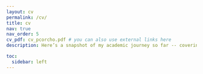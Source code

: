 ```yaml
---
layout: cv
permalink: /cv/
title: cv
nav: true
nav_order: 5
cv_pdf: cv_pcorcho.pdf # you can also use external links here
description: Here’s a snapshot of my academic journey so far -- covering my research activities, collaborations, and technical contributions to astrophysics (the top-right icon provides the full pdf version).

toc:
  sidebar: left
---
```

